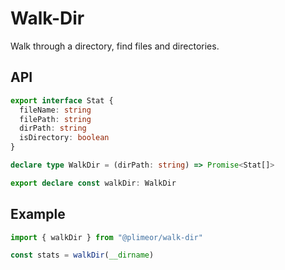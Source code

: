 # Walk-Dir

Walk through a directory, find files and directories.

## API

```typescript
export interface Stat {
  fileName: string
  filePath: string
  dirPath: string
  isDirectory: boolean
}

declare type WalkDir = (dirPath: string) => Promise<Stat[]>

export declare const walkDir: WalkDir
```

## Example

```typescript
import { walkDir } from "@plimeor/walk-dir"

const stats = walkDir(__dirname)
```


